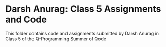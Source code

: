 # Darsh Anurag: Class 5 Assignments and Code
This folder contains code and assignments submitted by Darsh Anurag in Class 5 of the Q-Programming Summer of Qode